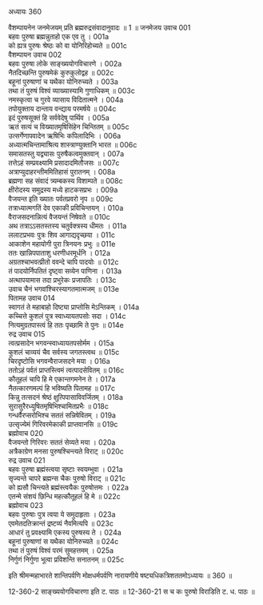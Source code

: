 अध्यायः 360

वैशम्पायनेन जनमेजयम् प्रति ब्रह्मरुद्रसंवादानुवादः ॥ 1 ॥
जनमेजय उवाच 	001  
बहवः पुरुषा ब्रह्मन्नुताहो एक एव तु ।	001a  
को ह्यत्र पुरुषः श्रेष्ठः को वा योनिरिहोच्यते ॥	001c  
वैशम्पायन उवाच 	002  
बहवः पुरुषा लोके साङ्ख्ययोगविचारणे ।	002a  
नैतदिच्छन्ति पुरुषमेकं कुरुकुलोद्वह ॥	002c  
बहूनां पुरुषाणां च यथैका योनिरुच्यते ।	003a  
तथा तं पुरुषं विश्वं व्याख्यास्यामि गुणाधिकम् ॥	003c  
नमस्कृत्वा च गुरवे व्यासाय विदितात्मने ।	004a  
तपोयुक्ताय दान्ताय वन्द्याय परमर्षये ॥	004c  
इदं पुरुषसूक्तं हि सर्ववेदेषु पार्थिव ।	005a  
ऋतं सत्यं च विख्यातमृषिसिंहेन चिन्तितम् ॥	005c  
उत्सर्गेणापवादेन ऋषिभिः कपिलादिभिः ।	006a  
अध्यात्मचिन्तामाश्रित्य शास्त्राण्युक्तानि भारत ॥	006c  
समासतस्तु यद्व्यासः पुरुषैकत्वमुक्तवान् ।	007a  
तत्तेऽहं सम्प्रवक्ष्यामि प्रसादादमितौजसः ॥	007c  
अत्राप्युदाहरन्तीममितिहासं पुरातनम् ।	008a  
ब्रह्मणा सह संवादं त्र्यम्बकस्य विशाम्पते ॥	008c  
क्षीरोदस्य समुद्रस्य मध्ये हाटकसप्रभः ।	009a  
वैजयन्त इति ख्यातः पर्वतप्रवरो नृप ॥	009c  
तत्राध्यात्मगतिं देव एकाकी प्रविचिन्तयन् ।	010a  
वैराजसदनान्नित्यं वैजयन्तं निषेवते ॥	010c  
अथ तत्राऽऽसतस्तस्य चतुर्वक्त्रस्य धीमतः ।	011a  
ललाटप्रभवः पुत्रः शिव आगाद्यदृच्छया ।	011c  
आकाशेन महायोगी पुरा त्रिनयनः प्रभुः ॥	011e  
ततः खान्निपपाताशु धरणीधरमूर्धनि ।	012a  
अग्रतश्चाभवत्प्रीतो ववन्दे चापि पादयोः ॥	012c  
तं पादयोर्निपतितं दृष्ट्वा सव्येन पाणिना ।	013a  
अत्थापयामास तदा प्रभुरेकः प्रजापतिः ।	013c  
उवाच चैनं भगवांश्चिरस्यागतमात्मजम् ॥	013e  
पितामह उवाच 	014  
स्वागतं ते महाबाहो दिष्ट्या प्राप्तोसि मेऽन्तिकम् ।	014a  
कच्चित्ते कुशलं पुत्र स्वाध्यायतपसोः सदा ।	014c  
नित्यमुग्रतपास्त्वं हि ततः पृच्छामि ते पुनः ॥	014e  
रुद्र उवाच 	015  
त्वत्प्रसादेन भगवन्स्वाध्यायतपसोर्मम ।	015a  
कुशलं चाव्ययं चैव सर्वस्य जगतस्त्वथ ॥	015c  
चिरदृष्टोसि भगवन्वैराजसदने मया ।	016a  
ततोऽहं पर्वतं प्राप्तस्त्विमं त्वत्पादसेवितम् ॥	016c  
कौतूहलं चापि हि मे एकान्तगमनेन ते ।	017a  
नैतत्कारणमल्पं हि भविष्यति पितामह ॥	017c  
किन्नु तत्सदनं श्रेष्ठं क्षुत्पिपासाविवर्जितम् ।	018a  
सुरासुरैरध्युषितमृषिभिश्चामितप्रभैः ॥	018c  
गन्धर्वैरप्सरोभिश्च सततं सन्निषेवितम् ।	019a  
उत्सृज्येमं गिरिवरमेकाकी प्राप्तवानसि ॥	019c  
ब्रह्मोवाच 	020  
वैजयन्तो गिरिवरः सततं सेव्यते मया ।	020a  
अत्रैकाग्रेण मनसा पुरुषश्चिन्त्यते विराट् ॥	020c  
रुद्र उवाच 	021  
बहवः पुरुषा ब्रह्मंस्त्वया सृष्टाः स्वयम्भुवा ।	021a  
सृज्यन्ते चापरे ब्रह्मन्स चैकः पुरुषो विराट् ॥	021c  
को ह्यसौ चिन्त्यते ब्रह्मंस्त्वयैकः पुरुषोत्तमः ।	022a  
एतन्मे संशयं छिन्धि महत्कौतूहलं हि मे ॥	022c  
ब्रह्मोवाच 	023  
बहवः पुरुषाः पुत्र त्वया ये समुदाहृताः ।	023a  
एवमेतदतिक्रान्तं द्रष्टव्यं नैवमित्यपि ॥	023c  
आधारं तु प्रवक्ष्यामि एकस्य पुरुषस्य ते ।	024a  
बहूनां पुरुषाणां स यथैका योनिरुच्यते ॥	024c  
तथा तं पुरुषं विश्वं परमं सुमहत्तमम् ।	025a  
निर्गुणं निर्गुणा भूत्वा प्रविशन्ति सनातनम् ॥ 	025c  

इति श्रीमन्महाभारते शान्तिपर्वणि मोक्षधर्मपर्वणि नारायणीये षष्ट्यधिकत्रिशततमोऽध्यायः ॥ 360 ॥

12-360-2 साङ्ख्ययोगविचारणा इति ट. पाठः ॥ 12-360-21 स च कः पुरुषो विराडिति ट. ध. पाठः ॥
